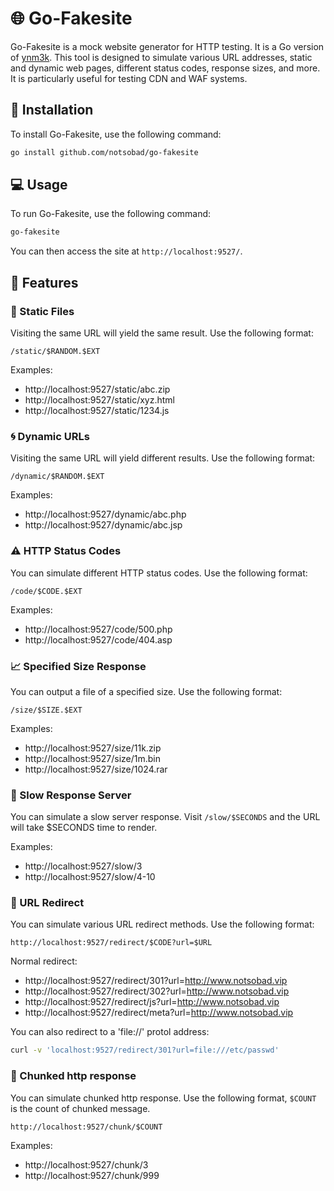 # :globe_with_meridians: Go-Fakesite

Go-Fakesite is a mock website generator for HTTP testing. It is a Go version of [ynm3k](https://github.com/notsobad/ynm3k). This tool is designed to simulate various URL addresses, static and dynamic web pages, different status codes, response sizes, and more. It is particularly useful for testing CDN and WAF systems.

## :wrench: Installation

To install Go-Fakesite, use the following command:

```bash
go install github.com/notsobad/go-fakesite
```

## :computer: Usage

To run Go-Fakesite, use the following command:

```bash
go-fakesite
```

You can then access the site at `http://localhost:9527/`.

## :star2: Features

### :file_folder: Static Files

Visiting the same URL will yield the same result. Use the following format:

`/static/$RANDOM.$EXT`

Examples:

* http://localhost:9527/static/abc.zip
* http://localhost:9527/static/xyz.html
* http://localhost:9527/static/1234.js

### :cyclone: Dynamic URLs

Visiting the same URL will yield different results. Use the following format:

`/dynamic/$RANDOM.$EXT`

Examples:

* http://localhost:9527/dynamic/abc.php
* http://localhost:9527/dynamic/abc.jsp

### :warning: HTTP Status Codes

You can simulate different HTTP status codes. Use the following format:

`/code/$CODE.$EXT`

Examples:

* http://localhost:9527/code/500.php
* http://localhost:9527/code/404.asp

### :chart_with_upwards_trend: Specified Size Response

You can output a file of a specified size. Use the following format:

`/size/$SIZE.$EXT`

Examples:

* http://localhost:9527/size/11k.zip
* http://localhost:9527/size/1m.bin
* http://localhost:9527/size/1024.rar

### :snail: Slow Response Server

You can simulate a slow server response. Visit `/slow/$SECONDS` and the URL will take $SECONDS time to render.

Examples:

* http://localhost:9527/slow/3
* http://localhost:9527/slow/4-10

### :arrows_counterclockwise: URL Redirect

You can simulate various URL redirect methods. Use the following format:

`http://localhost:9527/redirect/$CODE?url=$URL`

Normal redirect:

* http://localhost:9527/redirect/301?url=http://www.notsobad.vip
* http://localhost:9527/redirect/302?url=http://www.notsobad.vip
* http://localhost:9527/redirect/js?url=http://www.notsobad.vip
* http://localhost:9527/redirect/meta?url=http://www.notsobad.vip

You can also redirect to a 'file://' protol address:

```bash
curl -v 'localhost:9527/redirect/301?url=file:///etc/passwd'
```
### :arrows_counterclockwise: Chunked http response

You can simulate chunked http response. Use the following format, `$COUNT` is the count of chunked message. 

`http://localhost:9527/chunk/$COUNT`

Examples:

* http://localhost:9527/chunk/3
* http://localhost:9527/chunk/999
